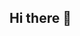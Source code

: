 ## Hi there 👋

<!--# 👋 Hi, I'm Gouri Sunil Kumar  

🤖 **Aspiring AI & ML Engineer**  
🎓 B.Com Student | 📍 India  
📚 Completed training in **Python, Data Analysis, Machine Learning, Deep Learning** from CETPA Infotech, Noida.  

---

## 🚀 About Me
- 🔍 Exploring **Artificial Intelligence, Machine Learning, Deep Learning**
- 💻 Skilled in **Python, Pandas, NumPy, Scikit-learn, TensorFlow, Keras**
- 🌱 Currently learning **Neural Networks, NLP, and Computer Vision**
- 🎯 Goal: Work on **real-world AI projects** & contribute to open source

---

## 🛠 Skills & Tools
- **Programming:** Python 🐍  
- **Data Science:** Pandas, NumPy, Matplotlib, Seaborn  
- **Machine Learning:** Scikit-learn, TensorFlow, Keras  
- **Database:** MySQL  
- **Version Control:** Git, GitHub  

---

## 📂 Featured Projects
- 🧠 **ML Model for Predicting House Prices** — [View Repository](#)
- 📊 **Data Analysis on COVID-19 Dataset** — [View Repository](#)
- 🤖 **Image Classification using CNN** — [View Repository](#)  

---

## 📫 Connect with Me
- 💼 [LinkedIn](www.linkedin.com/in/gouri-790178327)
- 📧 Email: your-sunilkumargouri06@gmail.com
- 🐙 [GitHub](GOURI0630)

---

⭐ **"Learning never stops — especially in AI & ML!"**

**GOURI0630/GOURI0630** is a ✨ _special_ ✨ repository because its `README.md` (this file) appears on your GitHub profile.

Here are some ideas to get you started:

- 🔭 I’m currently working on ...
- 🌱 I’m currently learning ...
- 👯 I’m looking to collaborate on ...
- 🤔 I’m looking for help with ...
- 💬 Ask me about ...
- 📫 How to reach me: ...
- 😄 Pronouns: ...
- ⚡ Fun fact: ...
-->

